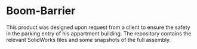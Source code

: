 # Boom-Barrier

This product was designed upon request from a client to ensure the safety in the parking entry of his appartment building. 
The repository contains the relevant SolidWorks files and some snapshots of the full assembly.

